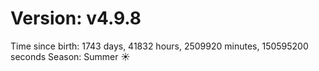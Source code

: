 # Version: v4.9.8
Time since birth: 1743 days, 41832 hours, 2509920 minutes, 150595200 seconds
Season: Summer ☀️
